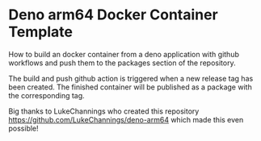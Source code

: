 # Deno arm64 Docker Container Template
How to build an docker container from a deno application with github workflows and push them to the packages section of the repository.

The build and push github action is triggered when a new release tag has been created. The finished container will be published as a package with the corresponding tag.

Big thanks to LukeChannings who created this repository https://github.com/LukeChannings/deno-arm64 which made this even possible!

